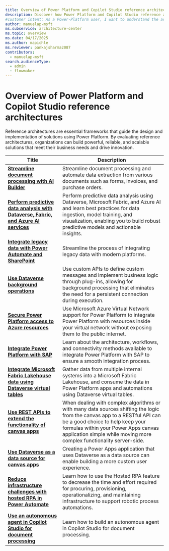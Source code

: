 ```yaml
---
title: Overview of Power Platform and Copilot Studio reference architectures
description: Discover how Power Platform and Copilot Studio reference architectures can help you build scalable, reliable solutions tailored to your business needs.
#customer intent: As a Power-Platform user, I want to understand the architectures of Power Platform so that I can build scalable and reliable solutions.
author: manuelap-msft
ms.subservice: architecture-center
ms.topic: overview
ms.date: 04/17/2025
ms.author: mapichle
ms.reviewer: pankajsharma2087
contributors: 
  - manuelap-msft
search.audienceType: 
  - admin
  - flowmaker
---
```


# Overview of Power Platform and Copilot Studio reference architectures

Reference architectures are essential frameworks that guide the design and implementation of solutions using Power Platform. By evaluating reference architectures, organizations can build powerful, reliable, and scalable solutions that meet their business needs and drive innovation.

| Title | Description |
| --- | --- |
| **[Streamline document processing with AI Builder](ai-document-processing.md)** | Streamline document processing and automate data extraction from various documents such as forms, invoices, and purchase orders. |
| **[Perform predictive data analysis with Dataverse, Fabric, and Azure AI services](ai-predictive-data-analysis.md)** | Perform predictive data analysis using Dataverse, Microsoft Fabric, and Azure AI and learn best practices for data ingestion, model training, and visualization, enabling you to build robust predictive models and actionable insights. |
| **[Integrate legacy data with Power Automate and SharePoint](../reference-architectures/app-legacy-data-integration.md)** | Streamline the process of integrating legacy data with modern platforms. |
| **[Use Dataverse background operations](dataverse-background-operations.md)** | Use custom APIs to define custom messages and implement business logic through plug-ins, allowing for background processing that eliminates the need for a persistent connection during execution. |
| **[Secure Power Platform access to Azure resources](secure-access-azure-resources.md)** | Use Microsoft Azure Virtual Network support for Power Platform to integrate Power Platform with resources inside your virtual network without exposing them to the public internet. |
| **[Integrate Power Platform with SAP](arch-pattern-sap.md)** | Learn about the architecture, workflows, and connectivity methods available to integrate Power Platform with SAP to ensure a smooth integration process. |
| **[​Integrate Microsoft Fabric Lakehouse data using Dataverse virtual tables](app-integrate-lakehouse.md)** | Gather data from multiple internal systems into a Microsoft Fabric Lakehouse, and consume the data in Power Platform apps and automations using Dataverse virtual tables. |
| **[Use REST APIs to extend the functionality of canvas apps](custom-connector-canvas.md)** | When dealing with complex algorithms or with many data sources shifting the logic from the canvas app to a RESTful API can be a good choice to help keep your formulas within your  Power Apps canvas application simple while moving more complex functionality server-side. |
| **[Use Dataverse as a data source for canvas apps​](dataverse-canvas-app.md)** | Creating a Power Apps application that uses Dataverse as a data source can enable building a more custom user experience. |
| **[Reduce infrastructure challenges with hosted RPA in Power Automate​](rpa-scale-operations.md)** | Learn how to use the Hosted RPA feature to decrease the time and effort required for procuring, provisioning, operationalizing, and maintaining infrastructure to support robotic process automations. |
| **[Use an autonomous agent in Copilot Studio for document processing](document-processing-agent.md)** | Learn how to build an autonomous agent in Copilot Studio for document processing. |
